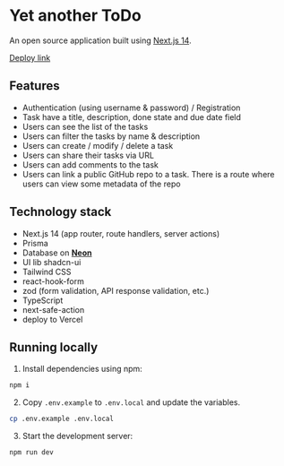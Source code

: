 # Yet another ToDo

An open source application built using [Next.js 14](https://nextjs.org/).

[Deploy link](https://nextjs-14-todo.vercel.app/)

## Features

- Authentication (using username & password) / Registration
- Task have a title, description, done state and due date field
- Users can see the list of the tasks
- Users can filter the tasks by name & description
- Users can create / modify / delete a task
- Users can share their tasks via URL
- Users can add comments to the task
- Users can link a public GitHub repo to a task. There is a route where users can view some metadata of the repo

## Technology stack

- Next.js 14 (app router, route handlers, server actions)
- Prisma
- Database on **[Neon](https://neon.tech/)**
- UI lib shadcn-ui
- Tailwind CSS
- react-hook-form
- zod (form validation, API response validation, etc.)
- TypeScript
- next-safe-action
- deploy to Vercel

## Running locally

1. Install dependencies using npm:

```sh
npm i
```

2. Copy `.env.example` to `.env.local` and update the variables.

```sh
cp .env.example .env.local
```

3. Start the development server:

```sh
npm run dev
```
